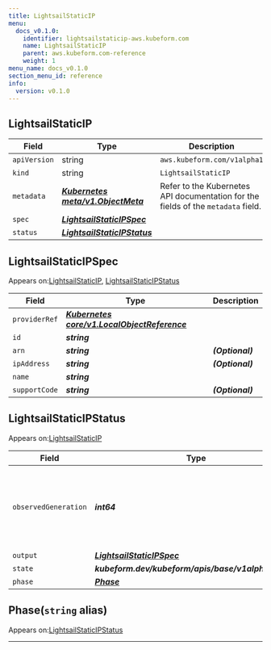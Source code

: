 ```yaml
---
title: LightsailStaticIP
menu:
  docs_v0.1.0:
    identifier: lightsailstaticip-aws.kubeform.com
    name: LightsailStaticIP
    parent: aws.kubeform.com-reference
    weight: 1
menu_name: docs_v0.1.0
section_menu_id: reference
info:
  version: v0.1.0
---
```


## LightsailStaticIP
| Field | Type | Description |
| ------ | ----- | ----------- |
| `apiVersion` | string | `aws.kubeform.com/v1alpha1` |
|    `kind` | string | `LightsailStaticIP` |
| `metadata` | ***[Kubernetes meta/v1.ObjectMeta](https://kubernetes.io/docs/reference/generated/kubernetes-api/v1.13/#objectmeta-v1-meta)***|Refer to the Kubernetes API documentation for the fields of the `metadata` field.|
| `spec` | ***[LightsailStaticIPSpec](#lightsailstaticipspec)***||
| `status` | ***[LightsailStaticIPStatus](#lightsailstaticipstatus)***||
## LightsailStaticIPSpec

Appears on:[LightsailStaticIP](#lightsailstaticip), [LightsailStaticIPStatus](#lightsailstaticipstatus)

| Field | Type | Description |
| ------ | ----- | ----------- |
| `providerRef` | ***[Kubernetes core/v1.LocalObjectReference](https://kubernetes.io/docs/reference/generated/kubernetes-api/v1.13/#localobjectreference-v1-core)***||
| `id` | ***string***||
| `arn` | ***string***| ***(Optional)*** |
| `ipAddress` | ***string***| ***(Optional)*** |
| `name` | ***string***||
| `supportCode` | ***string***| ***(Optional)*** |
## LightsailStaticIPStatus

Appears on:[LightsailStaticIP](#lightsailstaticip)

| Field | Type | Description |
| ------ | ----- | ----------- |
| `observedGeneration` | ***int64***| ***(Optional)*** Resource generation, which is updated on mutation by the API Server.|
| `output` | ***[LightsailStaticIPSpec](#lightsailstaticipspec)***| ***(Optional)*** |
| `state` | ***kubeform.dev/kubeform/apis/base/v1alpha1.State***| ***(Optional)*** |
| `phase` | ***[Phase](#phase)***| ***(Optional)*** |
## Phase(`string` alias)

Appears on:[LightsailStaticIPStatus](#lightsailstaticipstatus)

---
